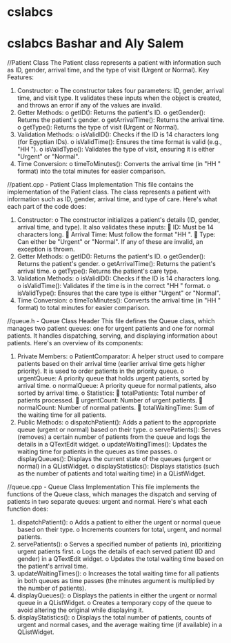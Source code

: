 # cslabcs
# cslabcs  Bashar and Aly Salem

//Patient Class
The Patient class represents a patient with information such as ID, gender, arrival time, and the type of visit (Urgent or Normal).
Key Features:
1.    Constructor:
o    The constructor takes four parameters: ID, gender, arrival time, and visit type. It validates these inputs when the object is created, and throws an error if any of the values are invalid.
2.    Getter Methods:
o    getID(): Returns the patient's ID.
o    getGender(): Returns the patient's gender.
o    getArrivalTime(): Returns the arrival time.
o    getType(): Returns the type of visit (Urgent or Normal).
3.    Validation Methods:
o    isValidID(): Checks if the ID is 14 characters long (for Egyptian IDs).
o    isValidTime(): Ensures the time format is valid (e.g., "HH
").
o    isValidType(): Validates the type of visit, ensuring it is either "Urgent" or "Normal".
4.    Time Conversion:
o    timeToMinutes(): Converts the arrival time (in "HH
" format) into the total minutes for easier comparison.


//patient.cpp - Patient Class Implementation
This file contains the implementation of the Patient class. The class represents a patient with information such as ID, gender, arrival time, and type of care. Here's what each part of the code does:
1.    Constructor:
o    The constructor initializes a patient's details (ID, gender, arrival time, and type). It also validates these inputs:
    ID: Must be 14 characters long.
    Arrival Time: Must follow the format "HH
".
    Type: Can either be "Urgent" or "Normal". If any of these are invalid, an exception is thrown.
2.    Getter Methods:
o    getID(): Returns the patient's ID.
o    getGender(): Returns the patient's gender.
o    getArrivalTime(): Returns the patient's arrival time.
o    getType(): Returns the patient's care type.
3.    Validation Methods:
o    isValidID(): Checks if the ID is 14 characters long.
o    isValidTime(): Validates if the time is in the correct "HH
" format.
o    isValidType(): Ensures that the care type is either "Urgent" or "Normal".
4.    Time Conversion:
o    timeToMinutes(): Converts the arrival time (in "HH
" format) to total minutes for easier comparison.


//queue.h - Queue Class Header
This file defines the Queue class, which manages two patient queues: one for urgent patients and one for normal patients. It handles dispatching, serving, and displaying information about patients. Here's an overview of its components:
1.    Private Members:
o    PatientComparator: A helper struct used to compare patients based on their arrival time (earlier arrival time gets higher priority). It is used to order patients in the priority queue.
o    urgentQueue: A priority queue that holds urgent patients, sorted by arrival time.
o    normalQueue: A priority queue for normal patients, also sorted by arrival time.
o    Statistics:
    totalPatients: Total number of patients processed.
    urgentCount: Number of urgent patients.
    normalCount: Number of normal patients.
    totalWaitingTime: Sum of the waiting time for all patients.
2.    Public Methods:
o    dispatchPatient(): Adds a patient to the appropriate queue (urgent or normal) based on their type.
o    servePatients(): Serves (removes) a certain number of patients from the queue and logs the details in a QTextEdit widget.
o    updateWaitingTimes(): Updates the waiting time for patients in the queues as time passes.
o    displayQueues(): Displays the current state of the queues (urgent or normal) in a QListWidget.
o    displayStatistics(): Displays statistics (such as the number of patients and total waiting time) in a QListWidget.


//queue.cpp - Queue Class Implementation
This file implements the functions of the Queue class, which manages the dispatch and serving of patients in two separate queues: urgent and normal. Here's what each function does:
1.    dispatchPatient():
o    Adds a patient to either the urgent or normal queue based on their type.
o    Increments counters for total, urgent, and normal patients.
2.    servePatients():
o    Serves a specified number of patients (n), prioritizing urgent patients first.
o    Logs the details of each served patient (ID and gender) in a QTextEdit widget.
o    Updates the total waiting time based on the patient's arrival time.
3.    updateWaitingTimes():
o    Increases the total waiting time for all patients in both queues as time passes (the minutes argument is multiplied by the number of patients).
4.    displayQueues():
o    Displays the patients in either the urgent or normal queue in a QListWidget.
o    Creates a temporary copy of the queue to avoid altering the original while displaying it.
5.    displayStatistics():
o    Displays the total number of patients, counts of urgent and normal cases, and the average waiting time (if available) in a QListWidget.

